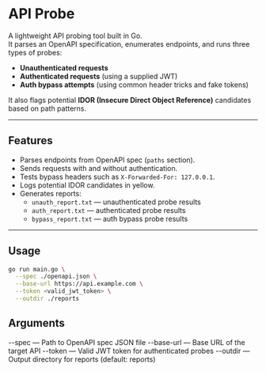 # API Probe

A lightweight API probing tool built in Go.  
It parses an OpenAPI specification, enumerates endpoints, and runs three types of probes:  

- **Unauthenticated requests**  
- **Authenticated requests** (using a supplied JWT)  
- **Auth bypass attempts** (using common header tricks and fake tokens)  

It also flags potential **IDOR (Insecure Direct Object Reference)** candidates based on path patterns.  

---

## Features
- Parses endpoints from OpenAPI spec (`paths` section).  
- Sends requests with and without authentication.  
- Tests bypass headers such as `X-Forwarded-For: 127.0.0.1`.  
- Logs potential IDOR candidates in yellow.  
- Generates reports:  
  - `unauth_report.txt` — unauthenticated probe results  
  - `auth_report.txt` — authenticated probe results  
  - `bypass_report.txt` — auth bypass probe results  
---

## Usage
```bash
go run main.go \
  --spec ./openapi.json \
  --base-url https://api.example.com \
  --token <valid_jwt_token> \
  --outdir ./reports
```

## Arguments
--spec — Path to OpenAPI spec JSON file
--base-url — Base URL of the target API
--token — Valid JWT token for authenticated probes
--outdir — Output directory for reports (default: reports)

